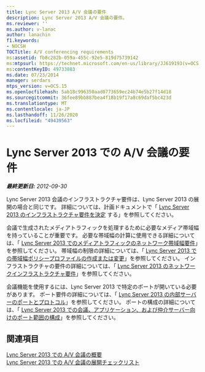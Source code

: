 ```yaml
---
title: Lync Server 2013 A/V 会議の要件
description: Lync Server 2013 A/V 会議の要件。
ms.reviewer: ''
ms.author: v-lanac
author: lanachin
f1.keywords:
- NOCSH
TOCTitle: A/V conferencing requirements
ms:assetid: fb8c282b-059a-455c-92e5-819d75739142
ms:mtpsurl: https://technet.microsoft.com/en-us/library/JJ619193(v=OCS.15)
ms:contentKeyID: 49733883
ms.date: 07/23/2014
manager: serdars
mtps_version: v=OCS.15
ms.openlocfilehash: 5ab18c996350aad0773659ec24b74e5b27f14d18
ms.sourcegitcommit: 36fee89bb887bea4f18b19f17a8c69daf5bc423d
ms.translationtype: MT
ms.contentlocale: ja-JP
ms.lasthandoff: 11/26/2020
ms.locfileid: "49439563"
---
```

# <a name="av-conferencing-requirements-in-lync-server-2013"></a>Lync Server 2013 での A/V 会議の要件

<div data-xmlns="http://www.w3.org/1999/xhtml">

<div class="topic" data-xmlns="http://www.w3.org/1999/xhtml" data-msxsl="urn:schemas-microsoft-com:xslt" data-cs="https://msdn.microsoft.com/">

<div data-asp="https://msdn2.microsoft.com/asp">



</div>

<div id="mainSection">

<div id="mainBody">

<span> </span>

_**最終更新日:** 2012-09-30_

Lync Server 2013 会議のインフラストラクチャ要件は、Lync Server 2013 の展開の場合と同じです。 詳細については、計画ドキュメントで「 [Lync Server 2013 のインフラストラクチャ要件を決定](lync-server-2013-determining-your-infrastructure-requirements.md) する」を参照してください。

会議で生成されたメディアトラフィックを処理するために必要なメディア帯域幅を持っていることが重要です。 必要な帯域幅の計算に使用できる詳細については、「 [Lync Server 2013 でのメディアトラフィックのネットワーク帯域幅要件](lync-server-2013-network-bandwidth-requirements-for-media-traffic.md)」を参照してください。 帯域幅の制限の詳細については、「 [Lync Server 2013 での帯域幅ポリシープロファイルの作成または変更](lync-server-2013-creating-or-modifying-bandwidth-policy-profiles.md)」を参照してください。 インフラストラクチャの要件の詳細については、「 [Lync Server 2013 のネットワークインフラストラクチャ要件](lync-server-2013-network-infrastructure-requirements.md)」を参照してください。

会議機能を使用するには、Lync Server 2013 で特定のポートが開いている必要があります。 ポート要件の詳細については、「 [Lync Server 2013 の内部サーバーのポートとプロトコル](lync-server-2013-ports-and-protocols-for-internal-servers.md)」を参照してください。 ポートの構成の詳細については、「 [Lync Server 2013 での会議、アプリケーション、および仲介サーバー向けのポート範囲の構成](lync-server-2013-configuring-port-ranges-for-your-conferencing-application-and-mediation-servers.md)」を参照してください。

<div>

## <a name="see-also"></a>関連項目


[Lync Server 2013 での A/V 会議の概要](lync-server-2013-a-v-conferencing-overview.md)  
[Lync Server 2013 での A/V 会議の展開チェックリスト](lync-server-2013-deployment-checklist-for-a-v-conferencing.md)  
  

</div>

</div>

<span> </span>

</div>

</div>

</div>

